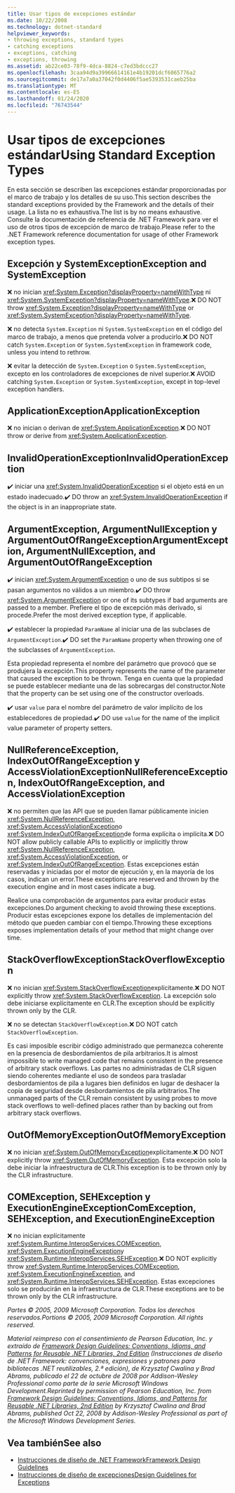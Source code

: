```yaml
---
title: Usar tipos de excepciones estándar
ms.date: 10/22/2008
ms.technology: dotnet-standard
helpviewer_keywords:
- throwing exceptions, standard types
- catching exceptions
- exceptions, catching
- exceptions, throwing
ms.assetid: ab22ce03-78f9-4dca-8824-c7ed3bdccc27
ms.openlocfilehash: 3caa94d9a39966614161e4b19201dcf6065776a2
ms.sourcegitcommit: de17a7a0a37042f0d4406f5ae5393531caeb25ba
ms.translationtype: MT
ms.contentlocale: es-ES
ms.lasthandoff: 01/24/2020
ms.locfileid: "76743544"
---
```

# <a name="using-standard-exception-types"></a><span data-ttu-id="4384f-102">Usar tipos de excepciones estándar</span><span class="sxs-lookup"><span data-stu-id="4384f-102">Using Standard Exception Types</span></span>
<span data-ttu-id="4384f-103">En esta sección se describen las excepciones estándar proporcionadas por el marco de trabajo y los detalles de su uso.</span><span class="sxs-lookup"><span data-stu-id="4384f-103">This section describes the standard exceptions provided by the Framework and the details of their usage.</span></span> <span data-ttu-id="4384f-104">La lista no es exhaustiva.</span><span class="sxs-lookup"><span data-stu-id="4384f-104">The list is by no means exhaustive.</span></span> <span data-ttu-id="4384f-105">Consulte la documentación de referencia de .NET Framework para ver el uso de otros tipos de excepción de marco de trabajo.</span><span class="sxs-lookup"><span data-stu-id="4384f-105">Please refer to the .NET Framework reference documentation for usage of other Framework exception types.</span></span>

## <a name="exception-and-systemexception"></a><span data-ttu-id="4384f-106">Excepción y SystemException</span><span class="sxs-lookup"><span data-stu-id="4384f-106">Exception and SystemException</span></span>
 <span data-ttu-id="4384f-107">❌ no inician <xref:System.Exception?displayProperty=nameWithType> ni <xref:System.SystemException?displayProperty=nameWithType>.</span><span class="sxs-lookup"><span data-stu-id="4384f-107">❌ DO NOT throw <xref:System.Exception?displayProperty=nameWithType> or <xref:System.SystemException?displayProperty=nameWithType>.</span></span>

 <span data-ttu-id="4384f-108">❌ no detecta `System.Exception` ni `System.SystemException` en el código del marco de trabajo, a menos que pretenda volver a producirlo.</span><span class="sxs-lookup"><span data-stu-id="4384f-108">❌ DO NOT catch `System.Exception` or `System.SystemException` in framework code, unless you intend to rethrow.</span></span>

 <span data-ttu-id="4384f-109">❌ evitar la detección de `System.Exception` o `System.SystemException`, excepto en los controladores de excepciones de nivel superior.</span><span class="sxs-lookup"><span data-stu-id="4384f-109">❌ AVOID catching `System.Exception` or `System.SystemException`, except in top-level exception handlers.</span></span>

## <a name="applicationexception"></a><span data-ttu-id="4384f-110">ApplicationException</span><span class="sxs-lookup"><span data-stu-id="4384f-110">ApplicationException</span></span>
 <span data-ttu-id="4384f-111">❌ no inician o derivan de <xref:System.ApplicationException>.</span><span class="sxs-lookup"><span data-stu-id="4384f-111">❌ DO NOT throw or derive from <xref:System.ApplicationException>.</span></span>

## <a name="invalidoperationexception"></a><span data-ttu-id="4384f-112">InvalidOperationException</span><span class="sxs-lookup"><span data-stu-id="4384f-112">InvalidOperationException</span></span>
 <span data-ttu-id="4384f-113">✔️ iniciar una <xref:System.InvalidOperationException> si el objeto está en un estado inadecuado.</span><span class="sxs-lookup"><span data-stu-id="4384f-113">✔️ DO throw an <xref:System.InvalidOperationException> if the object is in an inappropriate state.</span></span>

## <a name="argumentexception-argumentnullexception-and-argumentoutofrangeexception"></a><span data-ttu-id="4384f-114">ArgumentException, ArgumentNullException y ArgumentOutOfRangeException</span><span class="sxs-lookup"><span data-stu-id="4384f-114">ArgumentException, ArgumentNullException, and ArgumentOutOfRangeException</span></span>
 <span data-ttu-id="4384f-115">✔️ inician <xref:System.ArgumentException> o uno de sus subtipos si se pasan argumentos no válidos a un miembro.</span><span class="sxs-lookup"><span data-stu-id="4384f-115">✔️ DO throw <xref:System.ArgumentException> or one of its subtypes if bad arguments are passed to a member.</span></span> <span data-ttu-id="4384f-116">Prefiere el tipo de excepción más derivado, si procede.</span><span class="sxs-lookup"><span data-stu-id="4384f-116">Prefer the most derived exception type, if applicable.</span></span>

 <span data-ttu-id="4384f-117">✔️ establecer la propiedad `ParamName` al iniciar una de las subclases de `ArgumentException`.</span><span class="sxs-lookup"><span data-stu-id="4384f-117">✔️ DO set the `ParamName` property when throwing one of the subclasses of `ArgumentException`.</span></span>

 <span data-ttu-id="4384f-118">Esta propiedad representa el nombre del parámetro que provocó que se produjera la excepción.</span><span class="sxs-lookup"><span data-stu-id="4384f-118">This property represents the name of the parameter that caused the exception to be thrown.</span></span> <span data-ttu-id="4384f-119">Tenga en cuenta que la propiedad se puede establecer mediante una de las sobrecargas del constructor.</span><span class="sxs-lookup"><span data-stu-id="4384f-119">Note that the property can be set using one of the constructor overloads.</span></span>

 <span data-ttu-id="4384f-120">✔️ usar `value` para el nombre del parámetro de valor implícito de los establecedores de propiedad.</span><span class="sxs-lookup"><span data-stu-id="4384f-120">✔️ DO use `value` for the name of the implicit value parameter of property setters.</span></span>

## <a name="nullreferenceexception-indexoutofrangeexception-and-accessviolationexception"></a><span data-ttu-id="4384f-121">NullReferenceException, IndexOutOfRangeException y AccessViolationException</span><span class="sxs-lookup"><span data-stu-id="4384f-121">NullReferenceException, IndexOutOfRangeException, and AccessViolationException</span></span>
 <span data-ttu-id="4384f-122">❌ no permiten que las API que se pueden llamar públicamente inicien <xref:System.NullReferenceException>, <xref:System.AccessViolationException>o <xref:System.IndexOutOfRangeException>de forma explícita o implícita.</span><span class="sxs-lookup"><span data-stu-id="4384f-122">❌ DO NOT allow publicly callable APIs to explicitly or implicitly throw <xref:System.NullReferenceException>, <xref:System.AccessViolationException>, or <xref:System.IndexOutOfRangeException>.</span></span> <span data-ttu-id="4384f-123">Estas excepciones están reservadas y iniciadas por el motor de ejecución y, en la mayoría de los casos, indican un error.</span><span class="sxs-lookup"><span data-stu-id="4384f-123">These exceptions are reserved and thrown by the execution engine and in most cases indicate a bug.</span></span>

 <span data-ttu-id="4384f-124">Realice una comprobación de argumentos para evitar producir estas excepciones.</span><span class="sxs-lookup"><span data-stu-id="4384f-124">Do argument checking to avoid throwing these exceptions.</span></span> <span data-ttu-id="4384f-125">Producir estas excepciones expone los detalles de implementación del método que pueden cambiar con el tiempo.</span><span class="sxs-lookup"><span data-stu-id="4384f-125">Throwing these exceptions exposes implementation details of your method that might change over time.</span></span>

## <a name="stackoverflowexception"></a><span data-ttu-id="4384f-126">StackOverflowException</span><span class="sxs-lookup"><span data-stu-id="4384f-126">StackOverflowException</span></span>
 <span data-ttu-id="4384f-127">❌ no inician <xref:System.StackOverflowException>explícitamente.</span><span class="sxs-lookup"><span data-stu-id="4384f-127">❌ DO NOT explicitly throw <xref:System.StackOverflowException>.</span></span> <span data-ttu-id="4384f-128">La excepción solo debe iniciarse explícitamente en CLR.</span><span class="sxs-lookup"><span data-stu-id="4384f-128">The exception should be explicitly thrown only by the CLR.</span></span>

 <span data-ttu-id="4384f-129">❌ no se detectan `StackOverflowException`.</span><span class="sxs-lookup"><span data-stu-id="4384f-129">❌ DO NOT catch `StackOverflowException`.</span></span>

 <span data-ttu-id="4384f-130">Es casi imposible escribir código administrado que permanezca coherente en la presencia de desbordamientos de pila arbitrarios.</span><span class="sxs-lookup"><span data-stu-id="4384f-130">It is almost impossible to write managed code that remains consistent in the presence of arbitrary stack overflows.</span></span> <span data-ttu-id="4384f-131">Las partes no administradas de CLR siguen siendo coherentes mediante el uso de sondeos para trasladar desbordamientos de pila a lugares bien definidos en lugar de deshacer la copia de seguridad desde desbordamientos de pila arbitrarios.</span><span class="sxs-lookup"><span data-stu-id="4384f-131">The unmanaged parts of the CLR remain consistent by using probes to move stack overflows to well-defined places rather than by backing out from arbitrary stack overflows.</span></span>

## <a name="outofmemoryexception"></a><span data-ttu-id="4384f-132">OutOfMemoryException</span><span class="sxs-lookup"><span data-stu-id="4384f-132">OutOfMemoryException</span></span>
 <span data-ttu-id="4384f-133">❌ no inician <xref:System.OutOfMemoryException>explícitamente.</span><span class="sxs-lookup"><span data-stu-id="4384f-133">❌ DO NOT explicitly throw <xref:System.OutOfMemoryException>.</span></span> <span data-ttu-id="4384f-134">Esta excepción solo la debe iniciar la infraestructura de CLR.</span><span class="sxs-lookup"><span data-stu-id="4384f-134">This exception is to be thrown only by the CLR infrastructure.</span></span>

## <a name="comexception-sehexception-and-executionengineexception"></a><span data-ttu-id="4384f-135">COMException, SEHException y ExecutionEngineException</span><span class="sxs-lookup"><span data-stu-id="4384f-135">ComException, SEHException, and ExecutionEngineException</span></span>
 <span data-ttu-id="4384f-136">❌ no inician explícitamente <xref:System.Runtime.InteropServices.COMException>, <xref:System.ExecutionEngineException>y <xref:System.Runtime.InteropServices.SEHException>.</span><span class="sxs-lookup"><span data-stu-id="4384f-136">❌ DO NOT explicitly throw <xref:System.Runtime.InteropServices.COMException>,  <xref:System.ExecutionEngineException>, and <xref:System.Runtime.InteropServices.SEHException>.</span></span> <span data-ttu-id="4384f-137">Estas excepciones solo se producirán en la infraestructura de CLR.</span><span class="sxs-lookup"><span data-stu-id="4384f-137">These exceptions are to be thrown only by the CLR infrastructure.</span></span>

 <span data-ttu-id="4384f-138">*Partes © 2005, 2009 Microsoft Corporation. Todos los derechos reservados.*</span><span class="sxs-lookup"><span data-stu-id="4384f-138">*Portions © 2005, 2009 Microsoft Corporation. All rights reserved.*</span></span>

 <span data-ttu-id="4384f-139">*Material reimpreso con el consentimiento de Pearson Education, Inc. y extraído de [Framework Design Guidelines: Conventions, Idioms, and Patterns for Reusable .NET Libraries, 2nd Edition](https://www.informit.com/store/framework-design-guidelines-conventions-idioms-and-9780321545619) (Instrucciones de diseño de .NET Framework: convenciones, expresiones y patrones para bibliotecas .NET reutilizables, 2.ª edición), de Krzysztof Cwalina y Brad Abrams, publicado el 22 de octubre de 2008 por Addison-Wesley Professional como parte de la serie Microsoft Windows Development.*</span><span class="sxs-lookup"><span data-stu-id="4384f-139">*Reprinted by permission of Pearson Education, Inc. from [Framework Design Guidelines: Conventions, Idioms, and Patterns for Reusable .NET Libraries, 2nd Edition](https://www.informit.com/store/framework-design-guidelines-conventions-idioms-and-9780321545619) by Krzysztof Cwalina and Brad Abrams, published Oct 22, 2008 by Addison-Wesley Professional as part of the Microsoft Windows Development Series.*</span></span>

## <a name="see-also"></a><span data-ttu-id="4384f-140">Vea también</span><span class="sxs-lookup"><span data-stu-id="4384f-140">See also</span></span>

- [<span data-ttu-id="4384f-141">Instrucciones de diseño de .NET Framework</span><span class="sxs-lookup"><span data-stu-id="4384f-141">Framework Design Guidelines</span></span>](../../../docs/standard/design-guidelines/index.md)
- [<span data-ttu-id="4384f-142">Instrucciones de diseño de excepciones</span><span class="sxs-lookup"><span data-stu-id="4384f-142">Design Guidelines for Exceptions</span></span>](../../../docs/standard/design-guidelines/exceptions.md)
